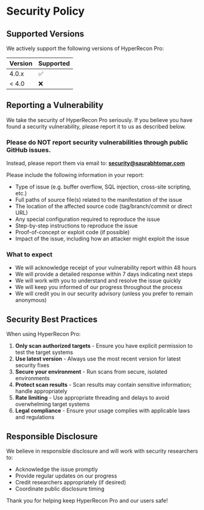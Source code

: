 # Security Policy

## Supported Versions

We actively support the following versions of HyperRecon Pro:

| Version | Supported          |
| ------- | ------------------ |
| 4.0.x   | :white_check_mark: |
| < 4.0   | :x:                |

## Reporting a Vulnerability

We take the security of HyperRecon Pro seriously. If you believe you have found a security vulnerability, please report it to us as described below.

### Please do NOT report security vulnerabilities through public GitHub issues.

Instead, please report them via email to: **security@saurabhtomar.com**

Please include the following information in your report:

- Type of issue (e.g. buffer overflow, SQL injection, cross-site scripting, etc.)
- Full paths of source file(s) related to the manifestation of the issue
- The location of the affected source code (tag/branch/commit or direct URL)
- Any special configuration required to reproduce the issue
- Step-by-step instructions to reproduce the issue
- Proof-of-concept or exploit code (if possible)
- Impact of the issue, including how an attacker might exploit the issue

### What to expect

- We will acknowledge receipt of your vulnerability report within 48 hours
- We will provide a detailed response within 7 days indicating next steps
- We will work with you to understand and resolve the issue quickly
- We will keep you informed of our progress throughout the process
- We will credit you in our security advisory (unless you prefer to remain anonymous)

## Security Best Practices

When using HyperRecon Pro:

1. **Only scan authorized targets** - Ensure you have explicit permission to test the target systems
2. **Use latest version** - Always use the most recent version for latest security fixes
3. **Secure your environment** - Run scans from secure, isolated environments
4. **Protect scan results** - Scan results may contain sensitive information; handle appropriately
5. **Rate limiting** - Use appropriate threading and delays to avoid overwhelming target systems
6. **Legal compliance** - Ensure your usage complies with applicable laws and regulations

## Responsible Disclosure

We believe in responsible disclosure and will work with security researchers to:

- Acknowledge the issue promptly
- Provide regular updates on our progress
- Credit researchers appropriately (if desired)
- Coordinate public disclosure timing

Thank you for helping keep HyperRecon Pro and our users safe!